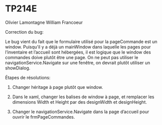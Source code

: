 # TP214E

Olivier Lamontagne
William Francoeur

Correction du bug:

Le bug vient du fait que le formulaire utilisé pour la pageCommande est un window. Puisqu’il y a déjà un mainWindow dans laquelle les pages pour l’inventaire et l’accueil sont hébergées, il est logique que le window des commandes doive plutôt être une page. On ne peut pas utiliser le navigationService.Navigate sur une fenêtre, on devrait plutôt utiliser un showDialog. 

Étapes de résolutions:

1) Changer héritage à page plutôt que window.

2) Dans le xaml, changer les balises de window à page, et remplacer les dimensions Width et Height par des designWidth et designHeight.

3) Changer le navigationService.Navigate dans la page d’accueil pour ouvrir le frmPageCommandes.


